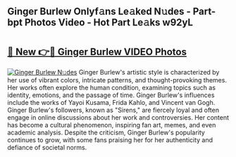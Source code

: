 ## Ginger Burlew Onlyf𝚊ns Le𝚊ked N𝚞des - Part-bpt Photos Video - Hot Part Le𝚊ks w92yL

# <h2><a href="http://ab3401.deff.icu/?id=Ginger+Burlew">🔗 New 👉🔴 Ginger Burlew VIDEO Photos</a></h2>

[![Ginger Burlew N𝚞des](https://i.imgur.com/rIISA9y.gif)](http://ab3401.deff.icu/?id=Ginger+Burlew)
Ginger Burlew's artistic style is characterized by her use of vibrant colors, intricate patterns, and thought-provoking themes. Her works often explore the human condition, examining topics such as identity, emotions, and the passage of time. Ginger Burlew's influences include the works of Yayoi Kusama, Frida Kahlo, and Vincent van Gogh. Ginger Burlew's followers, known as "Sirens," are fiercely loyal and often engage in online discussions about her work and controversies. Her content has become a cultural phenomenon, inspiring fan art, memes, and even academic analysis. Despite the criticism, Ginger Burlew's popularity continues to grow, with some fans praising her for her authenticity and defiance of societal norms.
